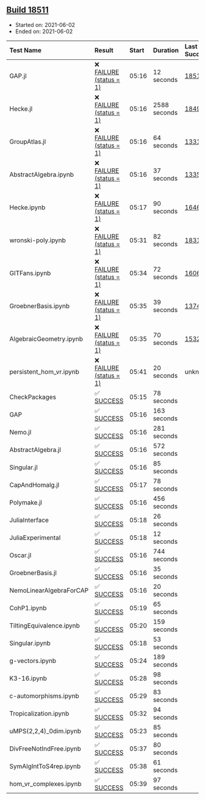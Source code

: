 ## [Build 18511](https://oscarci.mathematik.uni-kl.de/job/oscar/18511/)

* Started on: 2021-06-02
* Ended on: 2021-06-02

| Test Name    | Result | Start | Duration | Last Success | First Failure |
|:-------------|:-------|:------|:---------|:-------------|:--------------|
| GAP.jl | ❌ [FAILURE (status = 1)](https://oscarci.mathematik.uni-kl.de/job/oscar/18511/artifact/logs/build-18511/GAP.jl.log) | 05:16 | 12 seconds | [18510](https://oscarci.mathematik.uni-kl.de/job/oscar/18510/) | [18511](https://oscarci.mathematik.uni-kl.de/job/oscar/18511/) |
| Hecke.jl | ❌ [FAILURE (status = 1)](https://oscarci.mathematik.uni-kl.de/job/oscar/18511/artifact/logs/build-18511/Hecke.jl.log) | 05:16 | 2588 seconds | [18490](https://oscarci.mathematik.uni-kl.de/job/oscar/18490/) | [18491](https://oscarci.mathematik.uni-kl.de/job/oscar/18491/) |
| GroupAtlas.jl | ❌ [FAILURE (status = 1)](https://oscarci.mathematik.uni-kl.de/job/oscar/18511/artifact/logs/build-18511/GroupAtlas.jl.log) | 05:16 | 64 seconds | [13311](https://oscarci.mathematik.uni-kl.de/job/oscar/13311/) | [13312](https://oscarci.mathematik.uni-kl.de/job/oscar/13312/) |
| AbstractAlgebra.ipynb | ❌ [FAILURE (status = 1)](https://oscarci.mathematik.uni-kl.de/job/oscar/18511/artifact/logs/build-18511/AbstractAlgebra.ipynb.log) | 05:16 | 37 seconds | [13355](https://oscarci.mathematik.uni-kl.de/job/oscar/13355/) | [13356](https://oscarci.mathematik.uni-kl.de/job/oscar/13356/) |
| Hecke.ipynb | ❌ [FAILURE (status = 1)](https://oscarci.mathematik.uni-kl.de/job/oscar/18511/artifact/logs/build-18511/Hecke.ipynb.log) | 05:17 | 90 seconds | [16463](https://oscarci.mathematik.uni-kl.de/job/oscar/16463/) | [16464](https://oscarci.mathematik.uni-kl.de/job/oscar/16464/) |
| wronski-poly.ipynb | ❌ [FAILURE (status = 1)](https://oscarci.mathematik.uni-kl.de/job/oscar/18511/artifact/logs/build-18511/wronski-poly.ipynb.log) | 05:31 | 82 seconds | [18314](https://oscarci.mathematik.uni-kl.de/job/oscar/18314/) | [18315](https://oscarci.mathematik.uni-kl.de/job/oscar/18315/) |
| GITFans.ipynb | ❌ [FAILURE (status = 1)](https://oscarci.mathematik.uni-kl.de/job/oscar/18511/artifact/logs/build-18511/GITFans.ipynb.log) | 05:34 | 72 seconds | [16068](https://oscarci.mathematik.uni-kl.de/job/oscar/16068/) | [16069](https://oscarci.mathematik.uni-kl.de/job/oscar/16069/) |
| GroebnerBasis.ipynb | ❌ [FAILURE (status = 1)](https://oscarci.mathematik.uni-kl.de/job/oscar/18511/artifact/logs/build-18511/GroebnerBasis.ipynb.log) | 05:35 | 39 seconds | [13748](https://oscarci.mathematik.uni-kl.de/job/oscar/13748/) | [13749](https://oscarci.mathematik.uni-kl.de/job/oscar/13749/) |
| AlgebraicGeometry.ipynb | ❌ [FAILURE (status = 1)](https://oscarci.mathematik.uni-kl.de/job/oscar/18511/artifact/logs/build-18511/AlgebraicGeometry.ipynb.log) | 05:35 | 70 seconds | [15322](https://oscarci.mathematik.uni-kl.de/job/oscar/15322/) | [15323](https://oscarci.mathematik.uni-kl.de/job/oscar/15323/) |
| persistent_hom_vr.ipynb | ❌ [FAILURE (status = 1)](https://oscarci.mathematik.uni-kl.de/job/oscar/18511/artifact/logs/build-18511/persistent_hom_vr.ipynb.log) | 05:41 | 20 seconds | unknown | unknown |
| CheckPackages | ✅ [SUCCESS](https://oscarci.mathematik.uni-kl.de/job/oscar/18511/artifact/logs/build-18511/CheckPackages.log) | 05:15 | 78 seconds |  |  |
| GAP | ✅ [SUCCESS](https://oscarci.mathematik.uni-kl.de/job/oscar/18511/artifact/logs/build-18511/GAP.log) | 05:16 | 163 seconds |  |  |
| Nemo.jl | ✅ [SUCCESS](https://oscarci.mathematik.uni-kl.de/job/oscar/18511/artifact/logs/build-18511/Nemo.jl.log) | 05:16 | 281 seconds |  |  |
| AbstractAlgebra.jl | ✅ [SUCCESS](https://oscarci.mathematik.uni-kl.de/job/oscar/18511/artifact/logs/build-18511/AbstractAlgebra.jl.log) | 05:16 | 572 seconds |  |  |
| Singular.jl | ✅ [SUCCESS](https://oscarci.mathematik.uni-kl.de/job/oscar/18511/artifact/logs/build-18511/Singular.jl.log) | 05:16 | 85 seconds |  |  |
| CapAndHomalg.jl | ✅ [SUCCESS](https://oscarci.mathematik.uni-kl.de/job/oscar/18511/artifact/logs/build-18511/CapAndHomalg.jl.log) | 05:17 | 78 seconds |  |  |
| Polymake.jl | ✅ [SUCCESS](https://oscarci.mathematik.uni-kl.de/job/oscar/18511/artifact/logs/build-18511/Polymake.jl.log) | 05:16 | 456 seconds |  |  |
| JuliaInterface | ✅ [SUCCESS](https://oscarci.mathematik.uni-kl.de/job/oscar/18511/artifact/logs/build-18511/JuliaInterface.log) | 05:18 | 26 seconds |  |  |
| JuliaExperimental | ✅ [SUCCESS](https://oscarci.mathematik.uni-kl.de/job/oscar/18511/artifact/logs/build-18511/JuliaExperimental.log) | 05:18 | 12 seconds |  |  |
| Oscar.jl | ✅ [SUCCESS](https://oscarci.mathematik.uni-kl.de/job/oscar/18511/artifact/logs/build-18511/Oscar.jl.log) | 05:16 | 744 seconds |  |  |
| GroebnerBasis.jl | ✅ [SUCCESS](https://oscarci.mathematik.uni-kl.de/job/oscar/18511/artifact/logs/build-18511/GroebnerBasis.jl.log) | 05:16 | 35 seconds |  |  |
| NemoLinearAlgebraForCAP | ✅ [SUCCESS](https://oscarci.mathematik.uni-kl.de/job/oscar/18511/artifact/logs/build-18511/NemoLinearAlgebraForCAP.log) | 05:16 | 20 seconds |  |  |
| CohP1.ipynb | ✅ [SUCCESS](https://oscarci.mathematik.uni-kl.de/job/oscar/18511/artifact/logs/build-18511/CohP1.ipynb.log) | 05:19 | 65 seconds |  |  |
| TiltingEquivalence.ipynb | ✅ [SUCCESS](https://oscarci.mathematik.uni-kl.de/job/oscar/18511/artifact/logs/build-18511/TiltingEquivalence.ipynb.log) | 05:20 | 159 seconds |  |  |
| Singular.ipynb | ✅ [SUCCESS](https://oscarci.mathematik.uni-kl.de/job/oscar/18511/artifact/logs/build-18511/Singular.ipynb.log) | 05:18 | 53 seconds |  |  |
| g-vectors.ipynb | ✅ [SUCCESS](https://oscarci.mathematik.uni-kl.de/job/oscar/18511/artifact/logs/build-18511/g-vectors.ipynb.log) | 05:24 | 189 seconds |  |  |
| K3-16.ipynb | ✅ [SUCCESS](https://oscarci.mathematik.uni-kl.de/job/oscar/18511/artifact/logs/build-18511/K3-16.ipynb.log) | 05:28 | 98 seconds |  |  |
| c-automorphisms.ipynb | ✅ [SUCCESS](https://oscarci.mathematik.uni-kl.de/job/oscar/18511/artifact/logs/build-18511/c-automorphisms.ipynb.log) | 05:29 | 83 seconds |  |  |
| Tropicalization.ipynb | ✅ [SUCCESS](https://oscarci.mathematik.uni-kl.de/job/oscar/18511/artifact/logs/build-18511/Tropicalization.ipynb.log) | 05:32 | 94 seconds |  |  |
| uMPS(2,2,4)_0dim.ipynb | ✅ [SUCCESS](https://oscarci.mathematik.uni-kl.de/job/oscar/18511/artifact/logs/build-18511/uMPS-2-2-4-_0dim.ipynb.log) | 05:23 | 85 seconds |  |  |
| DivFreeNotIndFree.ipynb | ✅ [SUCCESS](https://oscarci.mathematik.uni-kl.de/job/oscar/18511/artifact/logs/build-18511/DivFreeNotIndFree.ipynb.log) | 05:37 | 80 seconds |  |  |
| SymAlgIntToS4rep.ipynb | ✅ [SUCCESS](https://oscarci.mathematik.uni-kl.de/job/oscar/18511/artifact/logs/build-18511/SymAlgIntToS4rep.ipynb.log) | 05:38 | 61 seconds |  |  |
| hom_vr_complexes.ipynb | ✅ [SUCCESS](https://oscarci.mathematik.uni-kl.de/job/oscar/18511/artifact/logs/build-18511/hom_vr_complexes.ipynb.log) | 05:39 | 97 seconds |  |  |
